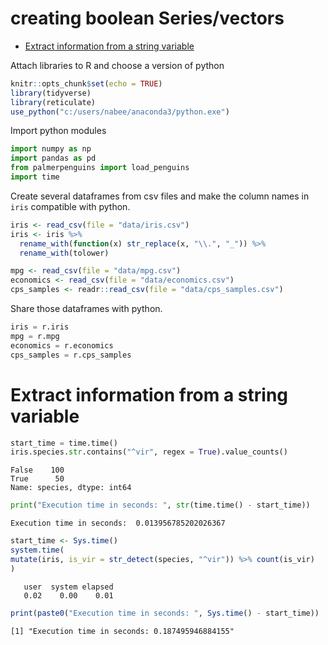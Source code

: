 creating boolean Series/vectors
================

- <a href="#extract-information-from-a-string-variable"
  id="toc-extract-information-from-a-string-variable">Extract information
  from a string variable</a>

Attach libraries to R and choose a version of python

``` r
knitr::opts_chunk$set(echo = TRUE)
library(tidyverse)
library(reticulate)
use_python("c:/users/nabee/anaconda3/python.exe") 
```

Import python modules

``` python
import numpy as np
import pandas as pd
from palmerpenguins import load_penguins
import time
```

Create several dataframes from csv files and make the column names in
`iris` compatible with python.

``` r
iris <- read_csv(file = "data/iris.csv")
iris <- iris %>%
  rename_with(function(x) str_replace(x, "\\.", "_")) %>% 
  rename_with(tolower)

mpg <- read_csv(file = "data/mpg.csv")
economics <- read_csv(file = "data/economics.csv")
cps_samples <- readr::read_csv(file = "data/cps_samples.csv")
```

Share those dataframes with python.

``` python
iris = r.iris
mpg = r.mpg
economics = r.economics
cps_samples = r.cps_samples
```

# Extract information from a string variable

``` python
start_time = time.time()
iris.species.str.contains("^vir", regex = True).value_counts()
```

    False    100
    True      50
    Name: species, dtype: int64

``` python
print("Execution time in seconds: ", str(time.time() - start_time))
```

    Execution time in seconds:  0.013956785202026367

``` r
start_time <- Sys.time()
system.time(
mutate(iris, is_vir = str_detect(species, "^vir")) %>% count(is_vir)
)
```

       user  system elapsed 
       0.02    0.00    0.01 

``` r
print(paste0("Execution time in seconds: ", Sys.time() - start_time))
```

    [1] "Execution time in seconds: 0.187495946884155"
